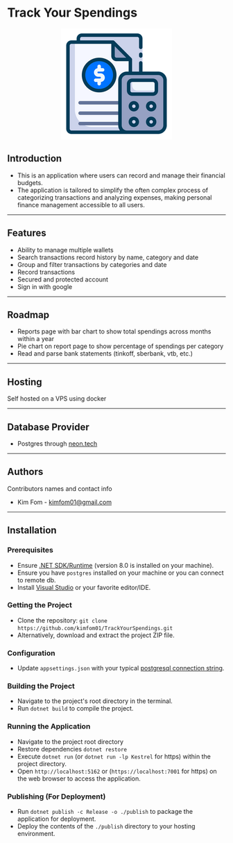 # Track Your Spendings

<div align="center">
    <img src="image.png" alt="icon">
</div>

## Introduction

- This is an application where users can record and manage their financial budgets.
- The application is tailored to simplify the often complex process of categorizing transactions and analyzing expenses, making personal finance management accessible to all users.

[//]: # "## Table of Contents"
[//]: # "- Provide a table of contents if the README is lengthy."

---

## Features

- Ability to manage multiple wallets
- Search transactions record history by name, category and date
- Group and filter transactions by categories and date
- Record transactions
- Secured and protected account
- Sign in with google

---

## Roadmap

- Reports page with bar chart to show total spendings across months within a year
- Pie chart on report page to show percentage of spendings per category
- Read and parse bank statements (tinkoff, sberbank, vtb, etc.)

---

## Hosting

Self hosted on a VPS using docker

---

## Database Provider

- Postgres through [neon.tech](https://neon.tech/)

---

## Authors

Contributors names and contact info

- Kim Fom - [kimfom01@gmail.com](mailto:kimfom01@gmail.com)

---

## Installation

### Prerequisites

- Ensure [.NET SDK/Runtime](https://dotnet.microsoft.com/download) (version 8.0 is installed on your machine).
- Ensure you have `postgres` installed on your machine or you can connect to remote db.
- Install [Visual Studio](https://visualstudio.microsoft.com/) or your favorite editor/IDE.

### Getting the Project

- Clone the repository: `git clone https://github.com/kimfom01/TrackYourSpendings.git`
- Alternatively, download and extract the project ZIP file.

### Configuration

[//]: # "- Set necessary environment variables in `.env` file or system environment."

- Update `appsettings.json` with your typical [postgresql connection string](https://www.connectionstrings.com/postgresql/).

### Building the Project

- Navigate to the project's root directory in the terminal.
- Run `dotnet build` to compile the project.

[//]: # "### Database Setup (If Applicable)"
[//]: # "- Run `dotnet ef database update` to apply migrations."

### Running the Application

- Navigate to the project root directory
- Restore dependencies `dotnet restore`
- Execute `dotnet run` (or `dotnet run -lp Kestrel` for https) within the project directory.
- Open `http://localhost:5162` or (`https://localhost:7001` for https) on the web browser to access the application.

### Publishing (For Deployment)

- Run `dotnet publish -c Release -o ./publish` to package the application for deployment.
- Deploy the contents of the `./publish` directory to your hosting environment.

[//]: # "## Contributing"
[//]: # "- Guidelines for those who want to contribute to the project."
[//]: # "- Mention how they can submit pull requests and propose bug fixes or new features."
[//]: # "## Code of Conduct"
[//]: # "- Outline expectations for participation and the process for reporting unacceptable behavior."
[//]: # "## License"
[//]: # "- Specify the license under which the project is released."
[//]: # "## Credits"
[//]: # "- Acknowledge contributors and any third-party resources or libraries used."
[//]: #
[//]: # "## Contact Information"
[//]: # "- Provide contact details for further queries or discussions."
[//]: #
[//]: # "## Changelog"
[//]: # "- (Optional) Include a changelog file detailing the chronological changes made to the project."
[//]: #
[//]: # "## FAQs"
[//]: # "- (Optional) Frequently asked questions about the project."
[//]: #
[//]: # "## Screenshots/Demo"
[//]: # "- (Optional) Include screenshots or a demo video to visually demonstrate your project."
[//]: #
[//]: # "## Known Issues and Roadmap"
[//]: # "- (Optional) List any known issues and future plans for the project."
